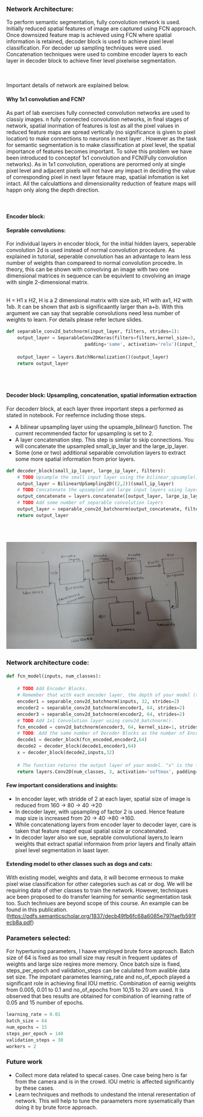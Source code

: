 [network_arch]: ./data/network_connection.jpg

### Network Architecture:

To perform semantic segmentation, fully convolution network is used. <br/>
Initially reduced spatial features of image are captured using FCN approach. Once downsized feature map is achieved using FCN where spatial information is retained, decoder block is used to achieve pixel level classification. For decoder up sampling techniques were used. Concatenation techniques were used to combine encoder layers to each layer in decoder block to achieve finer level pixelwise segmentation. <br/><br/><br/>

Important details of network are explained below.

#### Why 1x1 convolution and FCN?


As part of lab exercises fully connected convolution networks are used to classiy images. n fully connected convolution networks, in final stages of network, spatial inormation of features is lost as all the pixel values in reduced feature maps are spread vertically (no significance is given to pixel location) to make connections to neurons in next layer  . However as the task for semantic segmentation is to make classification at pixel level, the spatial importance of features becomes important. To solve this problem we have been introduced to conceptof 1x1 convolution and FCN(Fully convolution networks). As in 1x1 convolution, operations are perormed only at single pixel level and adjacent pixels will not have any impact  in deciding the value of corresponding pixel in next layer fetaure map, spatiial infomation is ket intact. All the calculattions and dimensionality reduction of feature maps will happn only along the depth direction. <br/><br/><br/>

#### Encoder block:

#### Seprable convolutions:

For individual layers in encoder block, for the initial hidden layers, seperable convolution 2d is used instead of normal convolution procedure. As explained in tutorial, seperable convolution has  an advantage to learn less number of weights than compareed to normal convolution procedre. In theory, this can be shown with convolving an image with two one dimensional matrices in sequence can be equivlent to cnvolving an image with single 2-dimensional matrix. <br/><br/>

H = H1 x H2, H is a 2 dimensional matrix with size axb, H1 with ax1, H2 with 1xb. It can be shown that axb is significaantly larger than a+b. With this argument we can say that seprable convolutions need less number of weights to learn. For details please refer lecture slides.<br/>

``` python
def separable_conv2d_batchnorm(input_layer, filters, strides=1):
    output_layer = SeparableConv2DKeras(filters=filters,kernel_size=3, strides=strides,
                             padding='same', activation='relu')(input_layer)
    
    output_layer = layers.BatchNormalization()(output_layer) 
    return output_layer
```
<br/><br/>
#### Decoder block: Upsampling, concatenation, spatial information extraction

For decoderr block, at each layer three important steps a performed as stated in notebook. For reefernce including  those steps. <br/>

* A bilinear upsampling layer using the upsample_bilinear() function. The current recommended factor for upsampling is set to 2.
* A layer concatenation step. This step is similar to skip connections. You will concatenate the upsampled small_ip_layer and the large_ip_layer.
* Some (one or two) additional separable convolution layers to extract some more spatial information from prior layers.

``` python
def decoder_block(small_ip_layer, large_ip_layer, filters):
    # TODO Upsample the small input layer using the bilinear_upsample() function.
    output_layer = BilinearUpSampling2D((2,2))(small_ip_layer)
    # TODO Concatenate the upsampled and large input layers using layers.concatenate
    output_concatenate = layers.concatenate([output_layer, large_ip_layer])
    # TODO Add some number of separable convolution layers
    output_layer = separable_conv2d_batchnorm(output_concatenate, filters, strides=1)
    return output_layer 
```

<br/><br/>

![alt text][network_arch] <br/>

### Network architecture code:

``` python
def fcn_model(inputs, num_classes):
    
    # TODO Add Encoder Blocks. 
    # Remember that with each encoder layer, the depth of your model (the number of filters) increases.
    encoder1 = separable_conv2d_batchnorm(inputs, 32, strides=2)
    encoder2 = separable_conv2d_batchnorm(encoder1, 64, strides=2)
    encoder3 = separable_conv2d_batchnorm(encoder2, 64, strides=2)
    # TODO Add 1x1 Convolution layer using conv2d_batchnorm().
    fcn_encoded = conv2d_batchnorm(encoder3, 64, kernel_size=1, strides=1)
    # TODO: Add the same number of Decoder Blocks as the number of Encoder Blocks
    decode1 = decoder_block(fcn_encoded,encoder2,64)
    decode2 = decoder_block(decode1,encoder1,64)
    x = decoder_block(decode2,inputs,32)
    
    # The function returns the output layer of your model. "x" is the final layer obtained from the last decoder_block()
    return layers.Conv2D(num_classes, 3, activation='softmax', padding='same')(x)
```

#### Few important considerations and insights:

* In encoder layer, wth stridde of 2 at each layer, spatial size of image is reduced from 160 -> 80 -> 40 ->20
* In decoder layer, with upsampling of factor 2 is used. Hence feature map size is increased from 20 -> 40 ->80 ->160.
* While concatenationg layers from encoder layer to decoder layer, care is taken that feature mapof equal spatial ssize ar concatenated.
* In decoder layer also we sue, seprable convolutional layers,to learn weights that extract spatial informaion from prior layers and finally attain pixel level segmentation in laast layer.<br/>

#### Extending model to other classes such as dogs and cats:

With existing model, weights and data, it will become errneous to make pixel wise classification for other categories such as cat or dog. We will be requiring data of other classes to train the network. However, techniques ace been proposed to do transfer learning for semantic segmentation task too. Such techniues are beyond scope of this course. An example can be found in this publication. (https://pdfs.semanticscholar.org/1837/decb49fb6fc68a6085e797faefb591fecb8a.pdf)

### Parameters selected:

For hypertuning parameters, I haave employed brute force approach. Batch size of 64 is fixed as too small size may result in frequent updates of weights and large size reqires more memory. Once batch size is fixed, steps_per_epoch and validation_steps can be calulated from avalible data set size.
The impotant parametes learning_rate and no_of_epoch played a significant role in achieving final IOU mettric. Combination of earnig weights from 0.005, 0.01 to 0.1 and no_of_epochs from 10,15 to 20 are used. It is observed that bes results are obtained for combination of learning ratte of 0.05 and 15 number of epochs.

``` python
learning_rate = 0.01
batch_size = 64
num_epochs = 15
steps_per_epoch = 140
validation_steps = 30
workers = 2
```

### Future work

* Collect more data related to specal cases. One case being  hero is far from the camera and is in the crowd. IOU metric is affected significantly by these cases. 
* Learn techniques and methods to undestand the intenal reresentation of network. This will help to tune the paraameters more sysematically than doing it by brute force approach.
